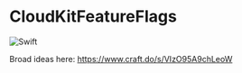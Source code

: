 # CloudKitFeatureFlags

![Swift](https://github.com/codeOfRobin/CloudKitFeatureFlags/workflows/Swift/badge.svg?branch=main)

Broad ideas here: https://www.craft.do/s/VIzO95A9chLeoW
